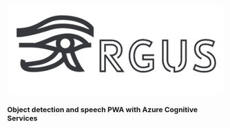 ![logo](src/argus_logotext_t.png)

### Object detection and speech PWA with Azure Cognitive Services
